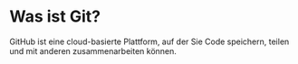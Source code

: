 # Was ist Git?
GitHub ist eine cloud-basierte Plattform, auf der Sie Code speichern, teilen und mit anderen zusammenarbeiten können.